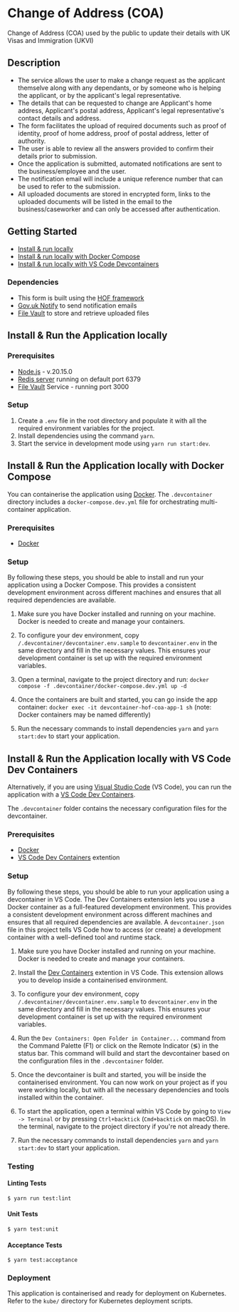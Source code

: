 # Change of Address (COA)

Change of Address (COA) used by the public to update their details with UK Visas and Immigration (UKVI) 

## Description


- The service allows the user to make a change request as the applicant themselve along with any dependants, or by someone who is helping the applicant, or by the applicant's legal representative.
- The details that can be requested to change are Applicant's home address, Applicant's postal address, Applicant's legal representative's contact details and address.
- The form facilitates the upload of required documents such as proof of identity, proof of home address, proof of postal address, letter of authority.
- The user is able to review all the answers provided to confirm their details prior to submission.
- Once the application is submitted, automated notifications are sent to the business/employee and the user.
- The notification email will include a unique reference number that can be used to refer to the submission.
- All uploaded documents are stored in encrypted form, links to the uploaded documents will be listed in the email to the business/caseworker and can only be accessed after authentication.

## Getting Started

- [Install & run locally](#install--run-the-application-locally)
- [Install & run locally with Docker Compose](#install--run-the-application-locally-with-docker-compose)
- [Install & run locally with VS Code Devcontainers](#install--run-the-application-locally-with-vs-code-dev-containers)

### Dependencies

- This form is built using the [HOF framework](https://github.com/UKHomeOfficeForms/hof)
- [Gov.uk Notify](https://www.notifications.service.gov.uk) to send notification emails
- [File Vault](https://github.com/UKHomeOffice/file-vault) to store and retrieve uploaded files

## Install & Run the Application locally

### Prerequisites

- [Node.js](https://nodejs.org/en/) - v.20.15.0
- [Redis server](http://redis.io/download) running on default port 6379
- [File Vault](https://github.com/UKHomeOffice/file-vault) Service - running port 3000

### Setup

1. Create a `.env` file in the root directory and populate it with all the required environment variables for the project.
2. Install dependencies using the command `yarn`.
3. Start the service in development mode using `yarn run start:dev`.

## Install & Run the Application locally with Docker Compose

You can containerise the application using [Docker](https://www.docker.com). The `.devcontainer` directory includes a `docker-compose.dev.yml` file for orchestrating multi-container application.

### Prerequisites
   - [Docker](https://www.docker.com)

### Setup

By following these steps, you should be able to install and run your application using a Docker Compose. This provides a consistent development environment across different machines and ensures that all required dependencies are available.

1. Make sure you have Docker installed and running on your machine. Docker is needed to create and manage your containers.

2. To configure your dev environment, copy `/.devcontainer/devcontainer.env.sample` to `devcontainer.env` in the same directory and fill in the necessary values. This ensures your development container is set up with the required environment variables.

3. Open a terminal, navigate to the project directory and run: `docker compose -f .devcontainer/docker-compose.dev.yml up -d`

4. Once the containers are built and started, you can go inside the app container: `docker exec -it devcontainer-hof-coa-app-1 sh` (note: Docker containers may be named differently)

5. Run the necessary commands to install dependencies `yarn` and `yarn start:dev` to start your application.

## Install & Run the Application locally with VS Code Dev Containers

Alternatively, if you are using [Visual Studio Code](https://code.visualstudio.com/) (VS Code), you can run the application with a [VS Code Dev Containers](https://code.visualstudio.com/docs/devcontainers/containers).

The `.devcontainer` folder contains the necessary configuration files for the devcontainer.

### Prerequisites
   - [Docker](https://www.docker.com)
   - [VS Code Dev Containers](https://marketplace.visualstudio.com/items?itemName=ms-vscode-remote.remote-containers) extention

### Setup

By following these steps, you should be able to run your application using a devcontainer in VS Code. The Dev Containers extension lets you use a Docker container as a full-featured development environment. This provides a consistent development environment across different machines and ensures that all required dependencies are available. A `devcontainer.json` file in this project tells VS Code how to access (or create) a development container with a well-defined tool and runtime stack.

1. Make sure you have Docker installed and running on your machine. Docker is needed to create and manage your containers.

2. Install the [Dev Containers](https://marketplace.visualstudio.com/items?itemName=ms-vscode-remote.remote-containers) extention in VS Code. This extension allows you to develop inside a containerised environment.

3. To configure your dev environment, copy `/.devcontainer/devcontainer.env.sample` to `devcontainer.env` in the same directory and fill in the necessary values. This ensures your development container is set up with the required environment variables.

4. Run the `Dev Containers: Open Folder in Container...` command from the Command Palette (F1) or click on the Remote Indicator (≶) in the status bar. This command will build and start the devcontainer based on the configuration files in the `.devcontainer` folder.

7. Once the devcontainer is built and started, you will be inside the containerised environment. You can now work on your project as if you were working locally, but with all the necessary dependencies and tools installed within the container.

8. To start the application, open a terminal within VS Code by going to `View -> Terminal` or by pressing `Ctrl+backtick` (`Cmd+backtick` on macOS). In the terminal, navigate to the project directory if you're not already there.

9. Run the necessary commands to install dependencies `yarn` and `yarn start:dev` to start your application.

### Testing

#### Linting Tests
`$ yarn run test:lint`

#### Unit Tests
`$ yarn test:unit`

#### Acceptance Tests
`$ yarn test:acceptance`

### Deployment

This application is containerised and ready for deployment on Kubernetes. Refer to the `kube/` directory for Kubernetes deployment scripts.
